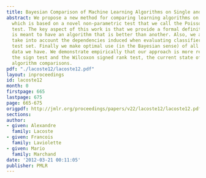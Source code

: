 ```yaml
---
title: Bayesian Comparison of Machine Learning Algorithms on Single and Multiple Datasets
abstract: We propose a new method for comparing learning algorithms on multiple tasks
  which is based on a novel non-parametric test that we call the Poisson binomial
  test. The key aspect of this work is that we provide a formal definition for what
  is meant to have an algorithm that is better than another. Also, we are able to
  take into account the dependencies induced when evaluating classifiers on the same
  test set. Finally we make optimal use (in the Bayesian sense) of all the testing
  data we have. We demonstrate empirically that our approach is more reliable than
  the sign test and the Wilcoxon signed rank test, the current state of the art for
  algorithm comparisons.
pdf: "./lacoste12/lacoste12.pdf"
layout: inproceedings
id: lacoste12
month: 0
firstpage: 665
lastpage: 675
page: 665-675
origpdf: http://jmlr.org/proceedings/papers/v22/lacoste12/lacoste12.pdf
sections: 
author:
- given: Alexandre
  family: Lacoste
- given: Francois
  family: Laviolette
- given: Mario
  family: Marchand
date: '2012-03-21 00:11:05'
publisher: PMLR
---
```

